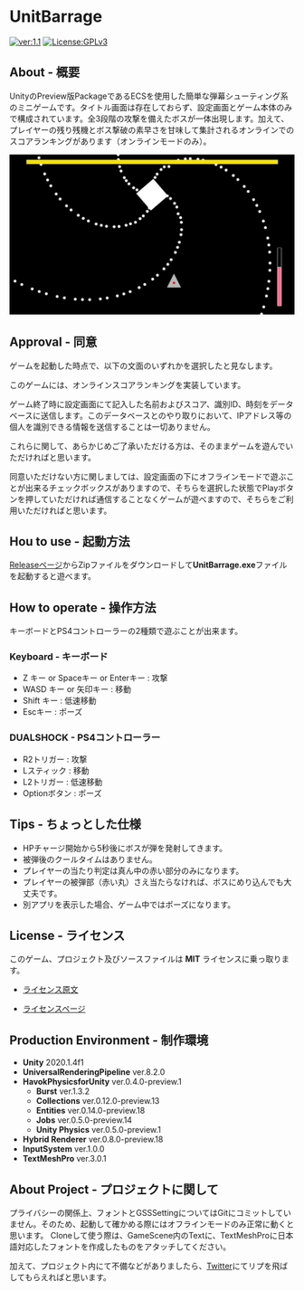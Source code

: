 # UnitBarrage

[![ver:1.1](https://img.shields.io/badge/ver-1.1-8181F7.svg)](https://github.com/mtytheone/UnitBarrage/releases/tag/v1.1)
[![License:GPLv3](https://img.shields.io/badge/License-MIT-04B431.svg)](https://choosealicense.com/licenses/mit/)

## About - 概要
UnityのPreview版PackageであるECSを使用した簡単な弾幕シューティング系のミニゲームです。タイトル画面は存在しておらず、設定画面とゲーム本体のみで構成されています。全3段階の攻撃を備えたボスが一体出現します。加えて、プレイヤーの残り残機とボス撃破の素早さを甘味して集計されるオンラインでのスコアランキングがあります（オンラインモードのみ）。

![ゲームイメージ](IntroducingImage/GameImage.png)

## Approval - 同意
ゲームを起動した時点で、以下の文面のいずれかを選択したと見なします。

このゲームには、オンラインスコアランキングを実装しています。

ゲーム終了時に設定画面にて記入した名前およびスコア、識別ID、時刻をデータベースに送信します。このデータベースとのやり取りにおいて、IPアドレス等の個人を識別できる情報を送信することは一切ありません。

これらに関して、あらかじめご了承いただける方は、そのままゲームを遊んでいただければと思います。

同意いただけない方に関しましては、設定画面の下にオフラインモードで遊ぶことが出来るチェックボックスがありますので、そちらを選択した状態でPlayボタンを押していただければ通信することなくゲームが遊べますので、そちらをご利用いただければと思います。

## Hou to use - 起動方法
[Releaseページ](https://github.com/mtytheone/UnitBarrage/releases/)からZipファイルをダウンロードして**UnitBarrage.exe**ファイルを起動すると遊べます。

## How to operate - 操作方法
キーボードとPS4コントローラーの2種類で遊ぶことが出来ます。
### Keyboard - キーボード
- Z キー or Spaceキー or Enterキー : 攻撃
- WASD キー or 矢印キー : 移動
- Shift キー : 低速移動
- Escキー : ポーズ
### DUALSHOCK - PS4コントローラー
- R2トリガー : 攻撃
- Lスティック : 移動
- L2トリガー : 低速移動
- Optionボタン : ポーズ

## Tips - ちょっとした仕様
- HPチャージ開始から5秒後にボスが弾を発射してきます。
- 被弾後のクールタイムはありません。
- プレイヤーの当たり判定は真ん中の赤い部分のみになります。
- プレイヤーの被弾部（赤い丸）さえ当たらなければ、ボスにめり込んでも大丈夫です。
- 別アプリを表示した場合、ゲーム中ではポーズになります。

## License - ライセンス
このゲーム、プロジェクト及びソースファイルは **MIT** ライセンスに乗っ取ります。

- [ライセンス原文](https://github.com/mtytheone/UnitBarrage/blob/master/LICENSE.md)

- [ライセンスページ](https://choosealicense.com/licenses/mit/)

## Production Environment - 制作環境
- **Unity** 2020.1.4f1
- **UniversalRenderingPipeline** ver.8.2.0
- **HavokPhysicsforUnity** ver.0.4.0-preview.1
    - **Burst** ver.1.3.2
    - **Collections** ver.0.12.0-preview.13
    - **Entities** ver.0.14.0-preview.18
    - **Jobs** ver.0.5.0-preview.14
    - **Unity Physics** ver.0.5.0-preview.1
- **Hybrid Renderer** ver.0.8.0-preview.18
- **InputSystem** ver.1.0.0
- **TextMeshPro** ver.3.0.1

## About Project - プロジェクトに関して
プライバシーの関係上、フォントとGSSSettingについてはGitにコミットしていません。そのため、起動して確かめる際にはオフラインモードのみ正常に動くと思います。
Cloneして使う際は、GameScene内のTextに、TextMeshProに日本語対応したフォントを作成したものをアタッチしてください。

加えて、プロジェクト内にて不備などがありましたら、[Twitter](https://twitter.com/kohu_vr)にてリプを飛ばしてもらえればと思います。